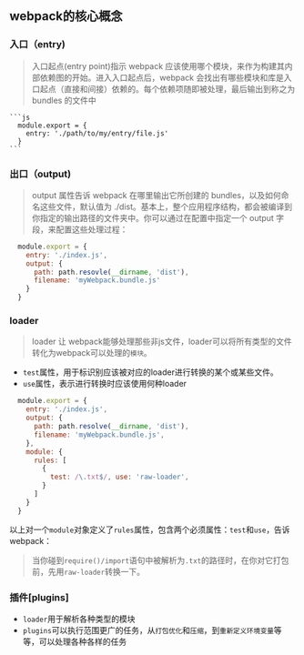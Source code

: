 ## webpack的核心概念

### 入口（entry)

  > 入口起点(entry point)指示 webpack 应该使用哪个模块，来作为构建其内部依赖图的开始。进入入口起点后，webpack 会找出有哪些模块和库是入口起点（直接和间接）依赖的。每个依赖项随即被处理，最后输出到称之为 bundles 的文件中

    ```js
      module.export = {
        entry: './path/to/my/entry/file.js'
      }
    ```

### 出口（output)

  >output 属性告诉 webpack 在哪里输出它所创建的 bundles，以及如何命名这些文件，默认值为 ./dist。基本上，整个应用程序结构，都会被编译到你指定的输出路径的文件夹中。你可以通过在配置中指定一个 output 字段，来配置这些处理过程：

  ```js
    module.export = {
      entry: './index.js',
      output: {
        path: path.resovle(__dirname, 'dist'),
        filename: 'myWebpack.bundle.js'
      }
    }
  ```

### loader

  > loader 让 webpack能够处理那些非js文件，loader可以将所有类型的文件转化为webpack可以处理的`模块`。

  - `test`属性，用于标识别应该被对应的loader进行转换的某个或某些文件。
  - `use`属性，表示进行转换时应该使用何种loader

  ```js
    module.export = {
      entry: './index.js',
      output: {
        path: path.resolve(__dirname, 'dist'),
        filename: 'myWebpack.bundle.js',
      },
      module: {
        rules: [
          {
            test: /\.txt$/, use: 'raw-loader',
          }
        ]
      }
    }
  ```
  以上对一个`module`对象定义了`rules`属性，包含两个必须属性：`test`和`use`，告诉webpack：

  > 当你碰到`require()/import`语句中被解析为`.txt`的路径时，在你对它打包前，先用`raw-loader`转换一下。

### 插件[plugins]

- `loader`用于解析各种类型的模块
- `plugins`可以执行范围更广的任务，从`打包优化`和`压缩`，到`重新定义环境变量`等等，可以处理各种各样的任务